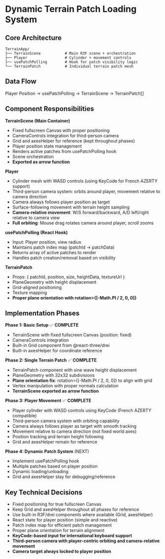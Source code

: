 # Dynamic Terrain Patch Loading System

## Core Architecture
```
TerrainApp/
├── TerrainScene           # Main R3F scene + orchestration
├── Player                 # Cylinder + movement controls  
├── usePatchPolling        # Hook for patch visibility logic
└── TerrainPatch           # Individual terrain patch mesh
```


## Data Flow
Player Position → usePatchPolling → TerrainScene → TerrainPatch[]

## Component Responsibilities

**TerrainScene (Main Container)**
- Fixed fullscreen Canvas with proper positioning
- CameraControls integration for third-person camera
- Grid and axesHelper for reference (kept throughout phases)
- Player position state management
- Renders active patches from usePatchPolling hook
- Scene orchestration
- **Exported as arrow function**

**Player**
- Cylinder mesh with WASD controls (using KeyCode for French AZERTY support)
- Third-person camera system: orbits around player, movement relative to camera direction
- Camera always follows player position as target
- Surface-following movement with terrain height sampling
- **Camera-relative movement**: W/S forward/backward, A/D left/right relative to camera view
- **Full orbiting**: Mouse drag rotates camera around player, scroll zooms

**usePatchPolling (React Hook)**
- Input: Player position, view radius
- Maintains patch index map (patchId → patchData)
- Returns array of active patches to render
- Handles patch creation/removal based on visibility

**TerrainPatch**
- Props: { patchId, position, size, heightData, textureUrl }
- PlaneGeometry with height displacement
- Grid-aligned positioning
- Texture mapping
- **Proper plane orientation with rotation={[-Math.PI / 2, 0, 0]}**

## Implementation Phases

**Phase 1: Basic Setup** ✅ **COMPLETE**
- TerrainScene with fixed fullscreen Canvas (position: fixed)
- CameraControls integration
- Built-in Grid component from @react-three/drei
- Built-in axesHelper for coordinate reference

**Phase 2: Single Terrain Patch** ✅ **COMPLETE**
- TerrainPatch component with sine wave height displacement
- PlaneGeometry with 32x32 subdivisions
- **Plane orientation fix**: rotation={[-Math.PI / 2, 0, 0]} to align with grid
- Vertex manipulation with proper normals calculation
- **TerrainScene exported as arrow function**

**Phase 3: Player Movement** ✅ **COMPLETE**
- Player cylinder with WASD controls using KeyCode (French AZERTY compatible)
- Third-person camera system with orbiting capability
- Camera always follows player as target with smooth tracking
- Movement relative to camera direction (not fixed world axes)
- Position tracking and terrain height following
- Grid and axesHelper remain for reference

**Phase 4: Dynamic Patch System** (NEXT)
- Implement usePatchPolling hook
- Multiple patches based on player position
- Dynamic loading/unloading
- Grid and axesHelper stay for debugging/reference

## Key Technical Decisions
- Fixed positioning for true fullscreen Canvas
- Keep Grid and axesHelper throughout all phases for reference
- Use built-in R3F/drei components where available (Grid, axesHelper)
- React state for player position (simple and reactive)
- Patch index map for efficient patch management
- Proper plane orientation for terrain alignment
- **KeyCode-based input for international keyboard support**
- **Third-person camera with player-centric orbiting and camera-relative movement**
- **Camera target always locked to player position**